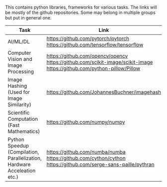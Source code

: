 This contains python libraries, frameworks for various tasks. The links will be mostly of the github repositories. Some may belong in multiple groups but put in general one.

| Task | Link |
| --- | --- |
| AI/ML/DL | https://github.com/pytorch/pytorch <br> https://github.com/tensorflow/tensorflow |
| Computer Vision and Image Processing | https://github.com/opencv/opencv <br> https://github.com/scikit-image/scikit-image <br> https://github.com/python-pillow/Pillow |
| Image Hashing <br> (Used for Image Similarity) | https://github.com/JohannesBuchner/imagehash |
| Scientific Computation (Fast Mathematics) | https://github.com/numpy/numpy |
| Python Speedup <br> (Compilation, Parallelization, Hardware Acceleation etc.) | https://github.com/numba/numba <br> https://github.com/cython/cython <br> https://github.com/serge-sans-paille/pythran | 
